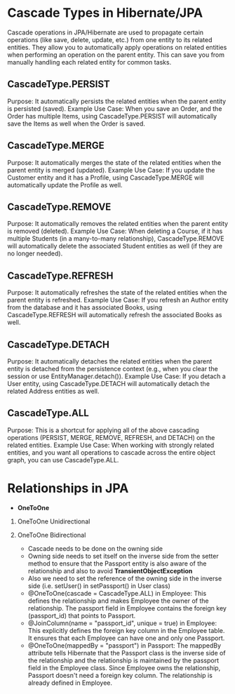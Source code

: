# Cascade Types in Hibernate/JPA

Cascade operations in JPA/Hibernate are used to propagate certain operations (like save, delete, update, etc.) from one entity to its related entities. They allow you to automatically apply operations on related entities when performing an operation on the parent entity. This can save you from manually handling each related entity for common tasks.

## CascadeType.PERSIST
   Purpose: It automatically persists the related entities when the parent entity is persisted (saved).
   Example Use Case: When you save an Order, and the Order has multiple Items, using CascadeType.PERSIST will automatically save the Items as well when the Order is saved. 
   
## CascadeType.MERGE
   Purpose: It automatically merges the state of the related entities when the parent entity is merged (updated).
   Example Use Case: If you update the Customer entity and it has a Profile, using CascadeType.MERGE will automatically update the Profile as well.

## CascadeType.REMOVE
   Purpose: It automatically removes the related entities when the parent entity is removed (deleted).
   Example Use Case: When deleting a Course, if it has multiple Students (in a many-to-many relationship), CascadeType.REMOVE will automatically delete the associated Student entities as well (if they are no longer needed).

## CascadeType.REFRESH
   Purpose: It automatically refreshes the state of the related entities when the parent entity is refreshed.
   Example Use Case: If you refresh an Author entity from the database and it has associated Books, using CascadeType.REFRESH will automatically refresh the associated Books as well. 
   
## CascadeType.DETACH
   Purpose: It automatically detaches the related entities when the parent entity is detached from the persistence context (e.g., when you clear the session or use EntityManager.detach()).
   Example Use Case: If you detach a User entity, using CascadeType.DETACH will automatically detach the related Address entities as well.

## CascadeType.ALL
   Purpose: This is a shortcut for applying all of the above cascading operations (PERSIST, MERGE, REMOVE, REFRESH, and DETACH) on the related entities.
   Example Use Case: When working with strongly related entities, and you want all operations to cascade across the entire object graph, you can use CascadeType.ALL.


# Relationships in JPA

- **OneToOne**

1. OneToOne Unidirectional


2. OneToOne Bidirectional
    - Cascade needs to be done on the owning side
    - Owning side needs to set itself on the inverse side from the setter method to ensure that the Passport entity is
      also aware of the relationship and also to avoid **TransientObjectException**
    - Also we need to set the reference of the owning side in the inverse side (i.e. setUser() in setPassport() in
      User class)
    - @OneToOne(cascade = CascadeType.ALL) in Employee: This defines the relationship and makes Employee the owner of
      the relationship. The passport field in Employee contains the foreign key (passport_id) that points to Passport.
    - @JoinColumn(name = "passport_id", unique = true) in Employee: This explicitly defines the foreign key column in
      the Employee table. It ensures that each Employee can have one and only one Passport.
    - @OneToOne(mappedBy = "passport") in Passport: The mappedBy attribute tells Hibernate that the Passport class is
      the inverse side of the relationship and the relationship is maintained by the passport field in the Employee
      class. Since Employee owns the relationship, Passport doesn't need a foreign key column. The relationship is
      already defined in Employee.